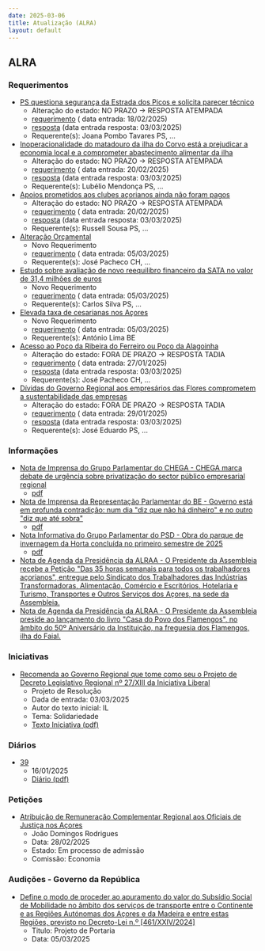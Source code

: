 ```yaml
---
date: 2025-03-06
title: Atualização (ALRA)
layout: default
---
```

## ALRA

### Requerimentos

* [PS questiona segurança da Estrada dos Picos e solicita parecer técnico](http://base.alra.pt:82/4DACTION/w_pesquisa_registo/4/8711)
  * Alteração do estado: NO PRAZO → RESPOSTA ATEMPADA
  * [requerimento](http://base.alra.pt:82/Doc_Req/XIIIreque279.pdf) ( data entrada: 18/02/2025)
  * [resposta](http://base.alra.pt:82/Doc_Req/XIIIrequeresp279.pdf) (data entrada resposta: 03/03/2025)
  * Requerente(s): Joana Pombo Tavares PS, ...
* [Inoperacionalidade do matadouro da ilha do Corvo está a prejudicar a economia local e a comprometer abastecimento alimentar da ilha](http://base.alra.pt:82/4DACTION/w_pesquisa_registo/4/8718)
  * Alteração do estado: NO PRAZO → RESPOSTA ATEMPADA
  * [requerimento](http://base.alra.pt:82/Doc_Req/XIIIreque284.pdf) ( data entrada: 20/02/2025)
  * [resposta](http://base.alra.pt:82/Doc_Req/XIIIrequeresp284.pdf) (data entrada resposta: 03/03/2025)
  * Requerente(s): Lubélio Mendonça PS, ...
* [Apoios prometidos aos clubes açorianos ainda não foram pagos](http://base.alra.pt:82/4DACTION/w_pesquisa_registo/4/8721)
  * Alteração do estado: NO PRAZO → RESPOSTA ATEMPADA
  * [requerimento](http://base.alra.pt:82/Doc_Req/XIIIreque286.pdf) ( data entrada: 20/02/2025)
  * [resposta](http://base.alra.pt:82/Doc_Req/XIIIrequeresp286.pdf) (data entrada resposta: 03/03/2025)
  * Requerente(s): Russell Sousa PS, ...
* [Alteração Orçamental](http://base.alra.pt:82/4DACTION/w_pesquisa_registo/4/8739)
  * Novo Requerimento
  * [requerimento](http://base.alra.pt:82/Doc_Req/XIIIreque298.pdf) ( data entrada: 05/03/2025)
  * Requerente(s): José Pacheco CH, ...
* [Estudo sobre avaliação de novo reequilibro financeiro da SATA no valor de 31,4 milhões de euros](http://base.alra.pt:82/4DACTION/w_pesquisa_registo/4/8741)
  * Novo Requerimento
  * [requerimento](http://base.alra.pt:82/Doc_Req/XIIIreque299.pdf) ( data entrada: 05/03/2025)
  * Requerente(s): Carlos Silva PS, ...
* [Elevada taxa de cesarianas nos Açores](http://base.alra.pt:82/4DACTION/w_pesquisa_registo/4/8743)
  * Novo Requerimento
  * [requerimento](http://base.alra.pt:82/Doc_Req/XIIIreque300.pdf) ( data entrada: 05/03/2025)
  * Requerente(s): António Lima BE
* [Acesso ao Poço da Ribeira do Ferreiro ou Poço da Alagoinha](http://base.alra.pt:82/4DACTION/w_pesquisa_registo/4/8675)
  * Alteração do estado: FORA DE PRAZO → RESPOSTA TADIA
  * [requerimento](http://base.alra.pt:82/Doc_Req/XIIIreque256.pdf) ( data entrada: 27/01/2025)
  * [resposta](http://base.alra.pt:82/Doc_Req/XIIIrequeresp256.pdf) (data entrada resposta: 03/03/2025)
  * Requerente(s): José Pacheco CH, ...
* [Dívidas do Governo Regional aos empresários das Flores comprometem a sustentabilidade das empresas](http://base.alra.pt:82/4DACTION/w_pesquisa_registo/4/8680)
  * Alteração do estado: FORA DE PRAZO → RESPOSTA TADIA
  * [requerimento](http://base.alra.pt:82/Doc_Req/XIIIreque259.pdf) ( data entrada: 29/01/2025)
  * [resposta](http://base.alra.pt:82/Doc_Req/XIIIrequeresp259.pdf) (data entrada resposta: 03/03/2025)
  * Requerente(s): José Eduardo PS, ...

### Informações

* [Nota de Imprensa do Grupo Parlamentar do CHEGA - CHEGA marca debate de urgência sobre privatização do sector público empresarial regional](http://base.alra.pt:82/4DACTION/w_pesquisa_registo/8/21265)
  * [pdf](http://base.alra.pt:82/Doc_Noticias/NI21265.pdf)
* [Nota de Imprensa da Representação Parlamentar do BE - Governo está em profunda contradição: num dia "diz que não há dinheiro" e no outro "diz que até sobra"](http://base.alra.pt:82/4DACTION/w_pesquisa_registo/8/21266)
  * [pdf](http://base.alra.pt:82/Doc_Noticias/NI21266.pdf)
* [Nota Informativa do Grupo Parlamentar do PSD - Obra do parque de invernagem da Horta concluída no primeiro semestre de 2025](http://base.alra.pt:82/4DACTION/w_pesquisa_registo/8/21267)
  * [pdf](http://base.alra.pt:82/Doc_Noticias/NI21267.pdf)
* [Nota de Agenda da Presidência da ALRAA - O Presidente da Assembleia recebe a Petição "Das 35 horas semanais para todos os trabalhadores açorianos", entregue pelo Sindicato dos Trabalhadores das Indústrias Transformadoras, Alimentação, Comércio e Escritórios, Hotelaria e Turismo, Transportes e Outros Serviços dos Açores, na sede da Assembleia.](http://base.alra.pt:82/4DACTION/w_pesquisa_registo/8/21268)
* [Nota de Agenda da Presidência da ALRAA - O Presidente da Assembleia preside ao lançamento do livro "Casa do Povo dos Flamengos", no âmbito do 50º Aniversário da Instituição, na freguesia dos Flamengos, ilha do Faial.](http://base.alra.pt:82/4DACTION/w_pesquisa_registo/8/21269)

### Iniciativas

* [Recomenda ao Governo Regional que tome como seu o Projeto de Decreto Legislativo Regional nº 27/XIII da Iniciativa Liberal](http://base.alra.pt:82/4DACTION/w_pesquisa_registo/3/3689)
  * Projeto de Resolução
  * Dada de entrada: 03/03/2025
  * Autor do texto inicial: IL
  * Tema: Solidariedade
  * [Texto Iniciativa (pdf)](http://base.alra.pt:82/iniciativas/iniciativas/XIIIEPjR034.pdf)

### Diários

* [39](http://base.alra.pt:82/4DACTION/w_pesquisa_registo/10/2844)
  * 16/01/2025
  * [Diário (pdf)](http://base.alra.pt:82/Diario/XIII39.pdf)

### Petições

* [Atribuição de Remuneração Complementar Regional aos Oficiais de Justiça nos Açores](http://base.alra.pt:82/4DACTION/w_pesquisa_registo/6/1019)
  * João Domingos Rodrigues
  * Data: 28/02/2025
  * Estado: Em processo de admissão
  * Comissão: Economia

### Audições - Governo da República

* [Define o modo de proceder ao apuramento do valor do Subsídio Social de Mobilidade no âmbito dos serviços de transporte entre o Continente e as Regiões Autónomas dos Açores e da Madeira e entre estas Regiões, previsto no Decreto-Lei n.º [461/XXIV/2024]](http://base.alra.pt:82/4DACTION/w_pesquisa_registo/2/3319)
  * Titulo: Projeto de Portaria
  * Data: 05/03/2025
